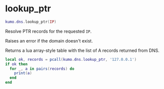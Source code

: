 # lookup_ptr

```lua
kumo.dns.lookup_ptr(IP)
```

Resolve PTR records for the requested `IP`.

Raises an error if the domain doesn't exist.

Returns a lua array-style table with the list of A records returned from DNS.

```lua
local ok, records = pcall(kumo.dns.lookup_ptr, '127.0.0.1')
if ok then
  for _, a in pairs(records) do
    print(a)
  end
end
```
